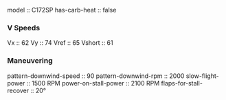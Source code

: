 model :: C172SP
has-carb-heat :: false

### V Speeds
Vx :: 62
Vy :: 74
Vref :: 65
Vshort :: 61

### Maneuvering
pattern-downwind-speed :: 90
pattern-downwind-rpm :: 2000
slow-flight-power :: 1500 RPM
power-on-stall-power :: 2100 RPM
flaps-for-stall-recover :: 20°